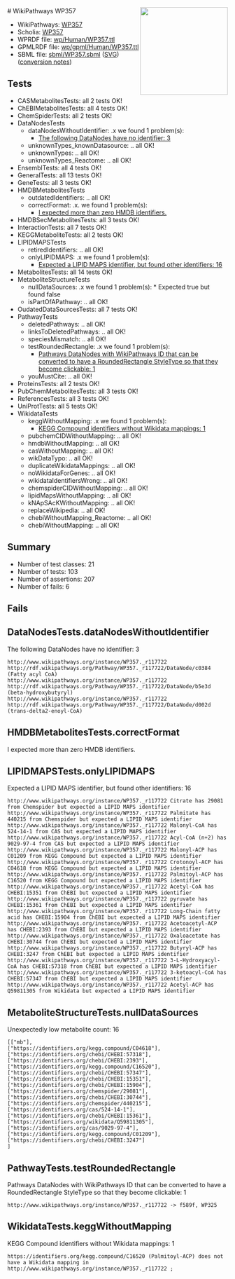 <img style="float: right; width: 200px" src="../logo.png" />
# WikiPathways WP357

* WikiPathways: [WP357](https://identifiers.org/wikipathways:WP357)
* Scholia: [WP357](https://scholia.toolforge.org/wikipathways/WP357)
* WPRDF file: [wp/Human/WP357.ttl](../wp/Human/WP357.ttl)
* GPMLRDF file: [wp/gpml/Human/WP357.ttl](../wp/gpml/Human/WP357.ttl)
* SBML file: [sbml/WP357.sbml](../sbml/WP357.sbml) ([SVG](../sbml/WP357.svg)) ([conversion notes](../sbml/WP357.txt))

## Tests
* CASMetabolitesTests: all 2 tests OK!
* ChEBIMetabolitesTests: all 4 tests OK!
* ChemSpiderTests: all 2 tests OK!
* DataNodesTests
    * dataNodesWithoutIdentifier: .x we found 1 problem(s):
        * [The following DataNodes have no identifier: 3](#d2d32fa2)
    * unknownTypes_knownDatasource: .. all OK!
    * unknownTypes: .. all OK!
    * unknownTypes_Reactome: .. all OK!
* EnsemblTests: all 4 tests OK!
* GeneralTests: all 13 tests OK!
* GeneTests: all 3 tests OK!
* HMDBMetabolitesTests
    * outdatedIdentifiers: .. all OK!
    * correctFormat: .x. we found 1 problem(s):
        * [I expected more than zero HMDB identifiers.](#ad154c1e)
* HMDBSecMetabolitesTests: all 3 tests OK!
* InteractionTests: all 7 tests OK!
* KEGGMetaboliteTests: all 2 tests OK!
* LIPIDMAPSTests
    * retiredIdentifiers: .. all OK!
    * onlyLIPIDMAPS: .x we found 1 problem(s):
        * [Expected a LIPID MAPS identifier, but found other identifiers: 16](#d0bfb67e)
* MetabolitesTests: all 14 tests OK!
* MetaboliteStructureTests
    * nullDataSources: .x we found 1 problem(s):
            * Expected true but found false
    * isPartOfAPathway: .. all OK!
* OudatedDataSourcesTests: all 7 tests OK!
* PathwayTests
    * deletedPathways: .. all OK!
    * linksToDeletedPathways: .. all OK!
    * speciesMismatch: .. all OK!
    * testRoundedRectangle: .x we found 1 problem(s):
        * [Pathways DataNodes with WikiPathways ID that can be converted to have a RoundedRectangle StyleType so that they become clickable: 1](#9fbad3cb)
    * youMustCite: .. all OK!
* ProteinsTests: all 2 tests OK!
* PubChemMetabolitesTests: all 3 tests OK!
* ReferencesTests: all 3 tests OK!
* UniProtTests: all 5 tests OK!
* WikidataTests
    * keggWithoutMapping: .x we found 1 problem(s):
        * [KEGG Compound identifiers without Wikidata mappings: 1](#76796b44)
    * pubchemCIDWithoutMapping: .. all OK!
    * hmdbWithoutMapping: .. all OK!
    * casWithoutMapping: .. all OK!
    * wikDataTypo: .. all OK!
    * duplicateWikidataMappings: .. all OK!
    * noWikidataForGenes: .. all OK!
    * wikidataIdentifiersWrong: .. all OK!
    * chemspiderCIDWithoutMapping: .. all OK!
    * lipidMapsWithoutMapping: .. all OK!
    * kNApSAcKWithoutMapping: .. all OK!
    * replaceWikipedia: .. all OK!
    * chebiWithoutMapping_Reactome: .. all OK!
    * chebiWithoutMapping: .. all OK!


## Summary

* Number of test classes: 21
* Number of tests: 103
* Number of assertions: 207
* Number of fails: 6

## Fails

<a name="d2d32fa2" />

## DataNodesTests.dataNodesWithoutIdentifier

The following DataNodes have no identifier: 3
```
http://www.wikipathways.org/instance/WP357._r117722 http://rdf.wikipathways.org/Pathway/WP357._r117722/DataNode/c0384 (Fatty acyl CoA)
http://www.wikipathways.org/instance/WP357._r117722 http://rdf.wikipathways.org/Pathway/WP357._r117722/DataNode/b5e3d (beta-hydroxybutyryl)
http://www.wikipathways.org/instance/WP357._r117722 http://rdf.wikipathways.org/Pathway/WP357._r117722/DataNode/d002d (trans-delta2-enoyl-CoA)
```

<a name="ad154c1e" />

## HMDBMetabolitesTests.correctFormat

I expected more than zero HMDB identifiers.
<a name="d0bfb67e" />

## LIPIDMAPSTests.onlyLIPIDMAPS

Expected a LIPID MAPS identifier, but found other identifiers: 16
```
http://www.wikipathways.org/instance/WP357._r117722 Citrate has 29081 from Chemspider but expected a LIPID MAPS identifier
http://www.wikipathways.org/instance/WP357._r117722 Palmitate has 440215 from Chemspider but expected a LIPID MAPS identifier
http://www.wikipathways.org/instance/WP357._r117722 Malonyl-CoA has 524-14-1 from CAS but expected a LIPID MAPS identifier
http://www.wikipathways.org/instance/WP357._r117722 Acyl-CoA (n+2) has 9029-97-4 from CAS but expected a LIPID MAPS identifier
http://www.wikipathways.org/instance/WP357._r117722 Malonyl-ACP has C01209 from KEGG Compound but expected a LIPID MAPS identifier
http://www.wikipathways.org/instance/WP357._r117722 Crotonoyl-ACP has C04618 from KEGG Compound but expected a LIPID MAPS identifier
http://www.wikipathways.org/instance/WP357._r117722 Palmitoyl-ACP has C16520 from KEGG Compound but expected a LIPID MAPS identifier
http://www.wikipathways.org/instance/WP357._r117722 Acetyl-CoA has CHEBI:15351 from ChEBI but expected a LIPID MAPS identifier
http://www.wikipathways.org/instance/WP357._r117722 pyruvate has CHEBI:15361 from ChEBI but expected a LIPID MAPS identifier
http://www.wikipathways.org/instance/WP357._r117722 Long-Chain fatty acid has CHEBI:15904 from ChEBI but expected a LIPID MAPS identifier
http://www.wikipathways.org/instance/WP357._r117722 Acetoacetyl-ACP has CHEBI:2393 from ChEBI but expected a LIPID MAPS identifier
http://www.wikipathways.org/instance/WP357._r117722 Oxaloacetate has CHEBI:30744 from ChEBI but expected a LIPID MAPS identifier
http://www.wikipathways.org/instance/WP357._r117722 Butyryl-ACP has CHEBI:3247 from ChEBI but expected a LIPID MAPS identifier
http://www.wikipathways.org/instance/WP357._r117722 3-L-Hydroxyacyl-CoA has CHEBI:57318 from ChEBI but expected a LIPID MAPS identifier
http://www.wikipathways.org/instance/WP357._r117722 3-ketoacyl-CoA has CHEBI:57347 from ChEBI but expected a LIPID MAPS identifier
http://www.wikipathways.org/instance/WP357._r117722 Acetyl-ACP has Q59811305 from Wikidata but expected a LIPID MAPS identifier
```

<a name="9190418f" />

## MetaboliteStructureTests.nullDataSources

Unexpectedly low metabolite count: 16
```
[["mb"],
["https://identifiers.org/kegg.compound/C04618"],
["https://identifiers.org/chebi/CHEBI:57318"],
["https://identifiers.org/chebi/CHEBI:2393"],
["https://identifiers.org/kegg.compound/C16520"],
["https://identifiers.org/chebi/CHEBI:57347"],
["https://identifiers.org/chebi/CHEBI:15351"],
["https://identifiers.org/chebi/CHEBI:15904"],
["https://identifiers.org/chemspider/29081"],
["https://identifiers.org/chebi/CHEBI:30744"],
["https://identifiers.org/chemspider/440215"],
["https://identifiers.org/cas/524-14-1"],
["https://identifiers.org/chebi/CHEBI:15361"],
["https://identifiers.org/wikidata/Q59811305"],
["https://identifiers.org/cas/9029-97-4"],
["https://identifiers.org/kegg.compound/C01209"],
["https://identifiers.org/chebi/CHEBI:3247"]
]
```

<a name="9fbad3cb" />

## PathwayTests.testRoundedRectangle

Pathways DataNodes with WikiPathways ID that can be converted to have a RoundedRectangle StyleType so that they become clickable: 1
```
http://www.wikipathways.org/instance/WP357._r117722 -> f589f, WP325
 ```

<a name="76796b44" />

## WikidataTests.keggWithoutMapping

KEGG Compound identifiers without Wikidata mappings: 1
```
https://identifiers.org/kegg.compound/C16520 (Palmitoyl-ACP) does not have a Wikidata mapping in http://www.wikipathways.org/instance/WP357._r117722 ; 
```

